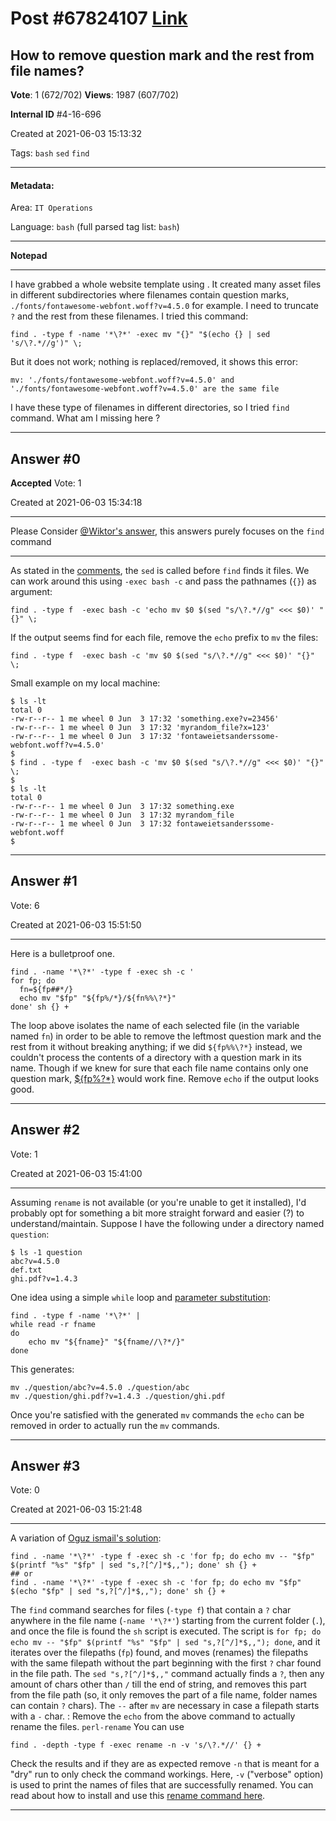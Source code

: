 
# Post \#67824107 [Link](https://stackoverflow.com/questions/67824107/)

## How to remove question mark and the rest from file names?

**Vote**: 1 (672/702) **Views**: 1987 (607/702) 

**Internal ID** \#4-16-696

Created at 2021-06-03 15:13:32

Tags: `bash` `sed` `find`

----------

#### Metadata:

Area: `IT Operations`

Language: `bash` (full parsed tag list: `bash`)

----------

**Notepad**


----------

I have grabbed a whole website template using . It created many asset files in different subdirectories where filenames contain question marks, `./fonts/fontawesome-webfont.woff?v=4.5.0` for example. I need to truncate `?` and the rest from these filenames. I tried this command:
```
find . -type f -name '*\?*' -exec mv "{}" "$(echo {} | sed 's/\?.*//g')" \;
```

But it does not work; nothing is replaced/removed, it shows this error:
```
mv: './fonts/fontawesome-webfont.woff?v=4.5.0' and './fonts/fontawesome-webfont.woff?v=4.5.0' are the same file
```

I have these type of filenames in different directories, so I tried `find` command. What am I missing here ?


----------
        
## Answer \#0

**Accepted** Vote: 1

Created at 2021-06-03 15:34:18

------------

Please Consider [@Wiktor's answer](https://stackoverflow.com/a/67824255/5625547), this answers purely focuses on the `find` command

---


As stated in the [comments](https://stackoverflow.com/questions/67824107/how-to-replace-question-mark-and-rest-in-filenames-in-linux#comment119882001_67824107), the `sed` is called before `find` finds it files. We can work around this using `-exec bash -c` and pass the pathnames (`{}`) as argument:
```
find . -type f  -exec bash -c 'echo mv $0 $(sed "s/\?.*//g" <<< $0)' "{}" \;
```

If the output seems find for each file, remove the `echo` prefix to `mv` the files:
```
find . -type f  -exec bash -c 'mv $0 $(sed "s/\?.*//g" <<< $0)' "{}" \;
```

Small example on my local machine:
```
$ ls -lt
total 0
-rw-r--r-- 1 me wheel 0 Jun  3 17:32 'something.exe?v=23456'
-rw-r--r-- 1 me wheel 0 Jun  3 17:32 'myrandom_file?x=123'
-rw-r--r-- 1 me wheel 0 Jun  3 17:32 'fontaweietsanderssome-webfont.woff?v=4.5.0'
$
$ find . -type f  -exec bash -c 'mv $0 $(sed "s/\?.*//g" <<< $0)' "{}" \;
$
$ ls -lt
total 0
-rw-r--r-- 1 me wheel 0 Jun  3 17:32 something.exe
-rw-r--r-- 1 me wheel 0 Jun  3 17:32 myrandom_file
-rw-r--r-- 1 me wheel 0 Jun  3 17:32 fontaweietsanderssome-webfont.woff
$
```



------------
    
    
## Answer \#1

 Vote: 6

Created at 2021-06-03 15:51:50

------------

Here is a bulletproof one.
```
find . -name '*\?*' -type f -exec sh -c '
for fp; do
  fn=${fp##*/}
  echo mv "$fp" "${fp%/*}/${fn%%\?*}"
done' sh {} +
```

The loop above isolates the name of each selected file (in the variable named `fn`) in order to be able to remove the leftmost question mark and the rest from it without breaking anything; if we did `${fp%%\?*}` instead, we couldn't process the contents of a directory with a question mark in its name. Though if we knew for sure that each file name contains only one question mark, [${fp%\?*}](/revisions/67824750/1) would work fine.
Remove `echo` if the output looks good.


------------
    
    
## Answer \#2

 Vote: 1

Created at 2021-06-03 15:41:00

------------

Assuming `rename` is not available (or you're unable to get it installed), I'd probably opt for something a bit more straight forward and easier (?) to understand/maintain.
Suppose I have the following under a directory named `question`:
```
$ ls -1 question
abc?v=4.5.0
def.txt
ghi.pdf?v=1.4.3
```

One idea using a simple `while` loop and [parameter substitution](https://tldp.org/LDP/abs/html/parameter-substitution.html):
```
find . -type f -name '*\?*' |
while read -r fname
do
    echo mv "${fname}" "${fname//\?*/}"
done
```

This generates:
```
mv ./question/abc?v=4.5.0 ./question/abc
mv ./question/ghi.pdf?v=1.4.3 ./question/ghi.pdf
```

Once you're satisfied with the generated `mv` commands the `echo` can be removed in order to actually run the `mv` commands.


------------
    
    
## Answer \#3

 Vote: 0

Created at 2021-06-03 15:21:48

------------


A variation of [Oguz ismail's solution](https://stackoverflow.com/a/67824750/3832970):
```
find . -name '*\?*' -type f -exec sh -c 'for fp; do echo mv -- "$fp" $(printf "%s" "$fp" | sed "s,?[^/]*$,,"); done' sh {} +
## or
find . -name '*\?*' -type f -exec sh -c 'for fp; do echo mv "$fp" $(echo "$fp" | sed "s,?[^/]*$,,"); done' sh {} +
```

The `find` command searches for files (`-type f`) that contain a `?` char anywhere in the file name (`-name '*\?*'`) starting from the current folder (`.`), and once the file is found the `sh` script is executed. The script is `for fp; do echo mv -- "$fp" $(printf "%s" "$fp" | sed "s,?[^/]*$,,"); done`, and it iterates over the filepaths (`fp`) found, and moves (renames) the filepaths with the same filepath without the part beginning with the first `?` char found in the file path.
The `sed "s,?[^/]*$,,"` command actually finds a `?`, then any amount of chars other than `/` till the end of string, and removes this part from the file path (so, it only removes the part of a file name, folder names can contain `?` chars).
The `--` after `mv` are necessary in case a filepath starts with a `-` char.
: Remove the `echo` from the above command to actually rename the files.
`perl-rename`
You can use
```
find . -depth -type f -exec rename -n -v 's/\?.*//' {} +
```

Check the results and if they are as expected remove `-n` that is meant for a "dry" run to only check the command workings. Here, `-v` ("verbose" option) is used to print the names of files that are successfully renamed.
You can read about how to install and use this [rename command here](https://linuxize.com/post/rename-command-in-linux/).


------------
    
    